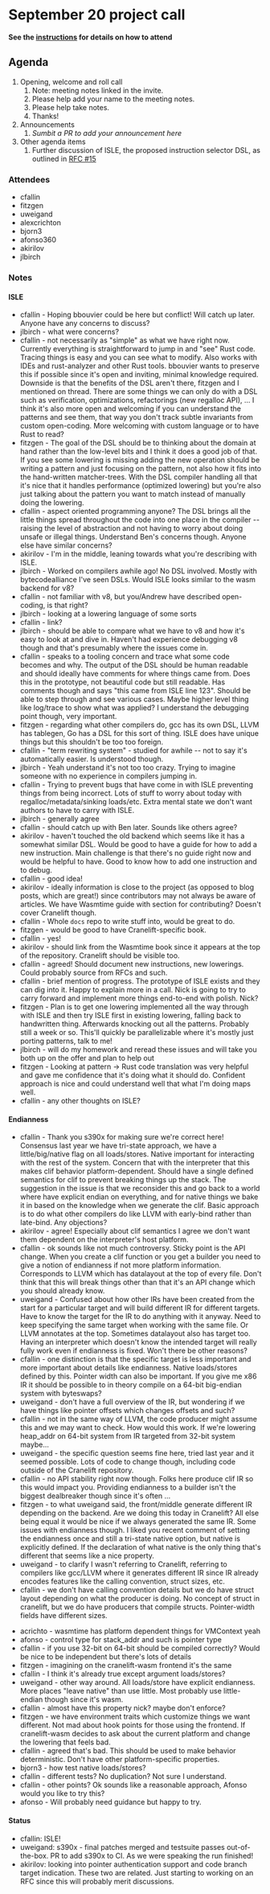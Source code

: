 # September 20 project call

**See the [instructions](../README.md) for details on how to attend**

## Agenda
1. Opening, welcome and roll call
    1. Note: meeting notes linked in the invite.
    1. Please help add your name to the meeting notes.
    1. Please help take notes.
    1. Thanks!
1. Announcements
    1. _Sumbit a PR to add your announcement here_
1. Other agenda items
    1. Further discussion of ISLE, the proposed instruction selector DSL, as outlined in [RFC #15](https://github.com/bytecodealliance/rfcs/pull/15)

### Attendees

* cfallin
* fitzgen
* uweigand
* alexcrichton
* bjorn3
* afonso360
* akirilov
* jlbirch

### Notes

#### ISLE

* cfallin - Hoping bbouvier could be here but conflict! Will catch up later. Anyone
  have any concerns to discuss?
* jlbirch - what were concerns?
* cfallin - not necessarily as "simple" as what we have right now. Currently
  everything is straightforward to jump in and "see" Rust code. Tracing things
  is easy and you can see what to modify. Also works with IDEs and rust-analyzer
  and other Rust tools. bbouvier wants to preserve this if possible since it's
  open and inviting, minimal knowledge required. Downside is that the benefits
  of the DSL aren't there, fitzgen and I mentioned on thread. There are
  some things we can only do with a DSL such as verification, optimizations,
  refactorings (new regalloc API), ... I think it's also more open and welcoming
  if you can understand the patterns and see them, that way you don't track
  subtle invariants from custom open-coding. More welcoming with custom language
  or to have Rust to read?
* fitzgen - The goal of the DSL should be to thinking about the domain at hand
  rather than the low-level bits and I think it does a good job of that. If you
  see some lowering is missing adding the new operation should be writing a
  pattern and just focusing on the pattern, not also how it fits into the
  hand-written matcher-trees. With the DSL compiler handling all that it's nice
  that it handles performance (optimized lowering) but you're also just talking
  about the pattern you want to match instead of manually doing the lowering.
* cfallin - aspect oriented programming anyone? The DSL brings all the little
  things spread throughout the code into one place in the compiler -- raising
  the level of abstraction and not having to worry about doing unsafe or illegal
  things. Understand Ben's concerns though. Anyone else have similar concerns?
* akirilov - I'm in the middle, leaning towards what you're describing with
  ISLE.
* jlbirch - Worked on compilers awhile ago! No DSL involved. Mostly with
  bytecodealliance I've seen DSLs. Would ISLE looks similar to the wasm backend
  for v8?
* cfallin - not familiar with v8, but you/Andrew have described open-coding, is
  that right?
* jlbirch - looking at a lowering language of some sorts
* cfallin - link?
* jlbirch - should be able to compare what we have to v8 and how it's easy to
  look at and dive in. Haven't had experience debugging v8 though and that's
  presumably where the issues come in.
* cfallin - speaks to a tooling concern and trace what some code becomes and
  why. The output of the DSL should be human readable and should ideally have
  comments for where things came from. Does this in the prototype, not beautiful
  code but still readable. Has comments though and says "this came from ISLE
  line 123". Should be able to step through and see various cases. Maybe higher
  level thing like log/trace to show what was applied? I understand the
  debugging point though, very important.
* fitzgen - regarding what other compilers do, gcc has its own DSL, LLVM has
  tablegen, Go has a DSL for this sort of thing. ISLE does have unique things
  but this shouldn't be too too foreign.
* cfallin - "term rewriting system" - studied for awhile -- not to say it's
  automatically easier. Is understood though.
* jlbirch - Yeah understand it's not too too crazy. Trying to imagine someone
  with no experience in compilers jumping in.
* cfallin - Trying to prevent bugs that have come in with ISLE preventing things
  from being incorrect. Lots of stuff to worry about today with
  regalloc/metadata/sinking loads/etc. Extra mental state we don't want authors
  to have to carry with ISLE.
* jlbirch - generally agree
* cfallin - should catch up with Ben later. Sounds like others agree?
* akirilov - haven't touched the old backend which seems like it has a somewhat
  similar DSL. Would be good to have a guide for how to add a new instruction.
  Main challenge is that there's no guide right now and would be helpful to
  have. Good to know how to add one instruction and to debug.
* cfallin - good idea!
* akirilov - ideally information is close to the project (as opposed to blog
  posts, which are great!) since contributors may not always be aware of
  articles. We have Wasmtime guide with section for contributing? Doesn't cover
  Cranelift though.
* cfallin - Whole `docs` repo to write stuff into, would be great to do.
* fitzgen - would be good to have Cranelift-specific book.
* cfallin - yes!
* akirilov - should link from the Wasmtime book since it appears at the top of
  the repository. Cranelift should be visible too.
* cfallin - agreed! Should document new instructions, new lowerings. Could
  probably source from RFCs and such.
* cfallin - brief mention of progress. The prototype of ISLE exists and they can
  dig into it. Happy to explain more in a call. Nick is going to try to carry
  forward and implement more things end-to-end with polish. Nick?
* fitzgen - Plan is to get one lowering implemented all the way through with
  ISLE and then try ISLE first in existing lowering, falling back to handwritten
  thing. Afterwards knocking out all the patterns. Probably still a week or so.
  This'll quickly be parallelizable where it's mostly just porting patterns,
  talk to me!
* jlbirch - will do my homework and reread these issues and will take you both
  up on the offer and plan to help out
* fitzgen - Looking at pattern -> Rust code translation was very helpful and
  gave me confidence that it's doing what it should do. Confident approach is
  nice and could understand well that what I'm doing maps well.
* cfallin - any other thoughts on ISLE?


#### Endianness

* cfallin - Thank you s390x for making sure we're correct here! Consensus last
  year we have tri-state approach, we have a little/big/native flag on all
  loads/stores. Native important for interacting with the rest of the system.
  Concern that with the interpreter that this makes clif behavior
  platform-dependent. Should have a single defined semantics for clif to prevent
  breaking things up the stack. The suggestion in the issue is that we
  reconsider this and go back to a world where have explicit endian on
  everything, and for native things we bake it in based on the knowledge when we
  generate the clif. Basic approach is to do what other compilers do like LLVM
  with early-bind rather than late-bind. Any objections?
* akirilov - agree! Especially about clif semantics I agree we don't want them
  dependent on the interpreter's host platform.
* cfallin - ok sounds like not much controversy. Sticky point is the API change.
  When you create a clif function or you get a builder you need to give a notion
  of endianness if not more platform information. Corresponds to LLVM which has
  datalayout at the top of every file. Don't think that this will break things
  other than that it's an API change which you should already know.
* uweigand - Confused about how other IRs have been created from the start for a
  particular target and will build different IR for different targets. Have to
  know the target for the IR to do anything with it anyway. Need to keep
  specifying the same target when working with the same file. Or LLVM annotates
  at the top. Sometimes datalayout also has target too. Having an interpreter
  which doesn't know the intended target will really fully work even if
  endianness is fixed. Won't there be other reasons?
* cfallin - one distinction is that the specific target is less important and
  more important about details like endianness. Native loads/stores defined by
  this. Pointer width can also be important. If you give me x86 IR it should be
  possible to in theory compile on a 64-bit big-endian system with byteswaps?
* uweigand - don't have a full overview of the IR, but wondering if we have
  things like pointer offsets which changes offsets and such?
* cfallin - not in the same way of LLVM, the code producer might assume this and
  we may want to check. How would this work. If we're lowering heap_addr on
  64-bit system from IR targeted from 32-bit system maybe...
* uweigand - the specific question seems fine here, tried last year and it
  seemed possible. Lots of code to change though, including code outside of the
  Cranelift repository.
* cfallin - no API stability right now though. Folks here produce clif IR so
  this would impact you. Providing endianness to a builder isn't the biggest
  dealbreaker though since it's often ...
* fitzgen - to what uweigand said, the front/middle generate different IR
  depending on the backend. Are we doing this today in Cranelift? All else being
  equal it would be nice if we always generated the same IR. Some issues with
  endianness though. I liked you recent comment of setting the endianness once
  and still a tri-state native option, but native is explicitly defined. If the
  declaration of what native is the only thing that's different that seems like
  a nice property.
* uweigand - to clarify I wasn't referring to Cranelift, referring to compilers
  like gcc/LLVM where it generates different IR since IR already encodes
  features like the calling convention, struct sizes, etc.
* cfallin - we don't have calling convention details but we do have struct
  layout depending on what the producer is doing. No concept of struct in
  cranelift, but we do have producers that compile structs. Pointer-width fields
  have different sizes.
- acrichto - wasmtime has platform dependent things for VMContext yeah
- afonso - control type for stack\_addr and such is pointer type
- cfallin - if you use 32-bit on 64-bit should be compiled correctly? Would be
  nice to be independent but there's lots of details
- fitzgen - imagining on the cranelift-wasm frontend it's the same
- cfallin - I think it's already true except argument loads/stores?
- uweigand - other way around. All loads/store have explicit endianness. More
  places "leave native" than use little. Most probably use little-endian though
  since it's wasm.
- cfallin - almost have this property nick? maybe don't enforce?
- fitzgen - we have environment traits which customize things we want different.
  Not mad about hook points for those using the frontend. If cranelift-wasm
  decides to ask about the current platform and change the lowering that feels
  bad.
- cfallin - agreed that's bad. This should be used to make behavior
  deterministic. Don't have other platform-specific properties.
- bjorn3 - how test native loads/stores?
- cfallin - different tests? No duplication? Not sure I understand.
- cfallin - other points? Ok sounds like a reasonable approach, Afonso would you
  like to try this?
- afonso - Will probably need guidance but happy to try.

#### Status

- cfallin: ISLE!
- uweigand: s390x - final patches merged and testsuite passes out-of-the-box. PR
  to add s390x to CI. As we were speaking the run finished!
- akirilov: looking into pointer authentication support and code branch target
  indication. These two are related. Just starting to working on an RFC since
  this will probably merit discussions.
